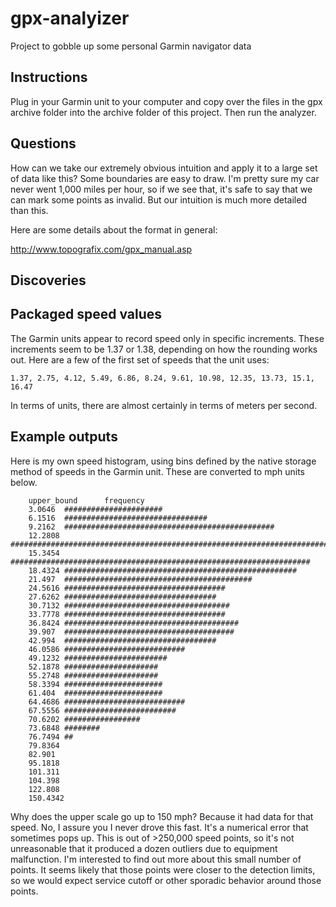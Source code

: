 # gpx-analyizer
Project to gobble up some personal Garmin navigator data

## Instructions

Plug in your Garmin unit to your computer and copy over the files in the
gpx archive folder into the archive folder of this project. Then run the
analyzer.

## Questions

How can we take our extremely obvious intuition and apply it to a large set
of data like this? Some boundaries are easy to draw. I'm pretty sure my car
never went 1,000 miles per hour, so if we see that, it's safe to say that we
can mark some points as invalid. But our intuition is much more detailed than
this.

Here are some details about the format in general:

http://www.topografix.com/gpx_manual.asp

## Discoveries

## Packaged speed values

The Garmin units appear to record speed only in specific increments. These
increments seem to be 1.37 or 1.38, depending on how the rounding works out.
Here are a few of the first set of speeds that the unit uses:

    1.37, 2.75, 4.12, 5.49, 6.86, 8.24, 9.61, 10.98, 12.35, 13.73, 15.1, 16.47

In terms of units, there are almost certainly in terms of meters per second.

## Example outputs

Here is my own speed histogram, using bins defined by the native storage
method of speeds in the Garmin unit. These are converted to mph units below.

		upper_bound      frequency
		3.0646  ######################
		6.1516  ################################
		9.2162  ###############################################
		12.2808 ###########################################################################
		15.3454 ###################################################################
		18.4324 ####################################################
		21.497  ##########################################
		24.5616 ####################################
		27.6262 ##################################
		30.7132 #####################################
		33.7778 ####################################
		36.8424 #######################################
		39.907  ######################################
		42.994  ##################################
		46.0586 ###########################
		49.1232 #######################
		52.1878 #####################
		55.2748 #####################
		58.3394 ######################
		61.404  ######################
		64.4686 ###########################
		67.5556 #########################
		70.6202 #################
		73.6848 ########
		76.7494 ##
		79.8364
		82.901
		95.1818
		101.311
		104.398
		122.808
		150.4342

Why does the upper scale go up to 150 mph? Because it had data for that speed.
No, I assure you I never drove this fast. It's a numerical error that sometimes
pops up. This is out of >250,000 speed points, so it's not unreasonable that
it produced a dozen outliers due to equipment malfunction. I'm interested
to find out more about this small number of points. It seems likely that
those points were closer to the detection limits, so we would expect service
cutoff or other sporadic behavior around those points.
